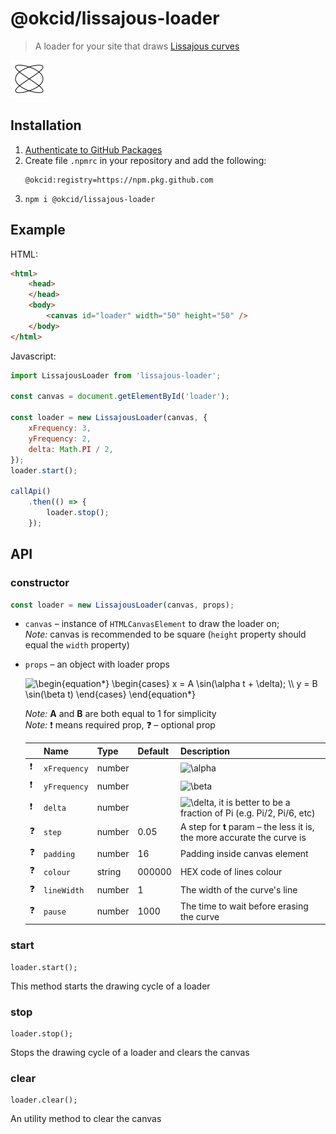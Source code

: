 # @okcid/lissajous-loader
> A loader for your site that draws [Lissajous curves](https://en.wikipedia.org/wiki/Lissajous_curve)

![lissajous-loader-demo](__tests__/__snapshots__/LissajousLoader.test.ts.snap.LissajousLoader-should-clear-the-canvas-before-start.canvas-image.png)

## Installation
1. [Authenticate to GitHub Packages](https://docs.github.com/en/packages/using-github-packages-with-your-projects-ecosystem/configuring-npm-for-use-with-github-packages#authenticating-to-github-packages)
2. Create file `.npmrc` in your repository and add the following:
    ```
    @okcid:registry=https://npm.pkg.github.com
    ```
3. `npm i @okcid/lissajous-loader`

## Example
HTML:
```html
<html>
    <head>
    </head>
    <body>
        <canvas id="loader" width="50" height="50" />
    </body>
</html>
```
Javascript:
```javascript
import LissajousLoader from 'lissajous-loader';

const canvas = document.getElementById('loader');

const loader = new LissajousLoader(canvas, {
    xFrequency: 3,
    yFrequency: 2,
    delta: Math.PI / 2,
});
loader.start();

callApi()
    .then(() => {
        loader.stop();
    });
```

## API

### constructor
```javascript
const loader = new LissajousLoader(canvas, props);
```
* `canvas` &ndash; instance of `HTMLCanvasElement` to draw the loader on;  
    _Note:_ canvas is recommended to be square (`height` property should equal the `width` property)
* `props` &ndash; an object with loader props
  
    <img src="https://latex.codecogs.com/gif.latex?\inline&space;\begin{equation*}&space;\begin{cases}&space;x&space;=&space;A&space;\sin(\alpha&space;t&space;&plus;&space;\delta);&space;\\&space;y&space;=&space;B&space;\sin(\beta&space;t)&space;\end{cases}&space;\end{equation*}" title="\begin{equation*} \begin{cases} x = A \sin(\alpha t + \delta); \\ y = B \sin(\beta t) \end{cases} \end{equation*}" />
  
    _Note:_ **A** and **B** are both equal to 1 for simplicity  
    _Note:_ ❗ means required prop, ❓ &ndash; optional prop
    
    | | Name | Type | Default | Description |
    | ---- | ---- | ---- | ---- | ---- |
    ❗ | `xFrequency`    | number |          | <img src="https://latex.codecogs.com/gif.latex?\inline&space;\alpha" title="\alpha" />
    ❗ | `yFrequency`    | number |          | <img src="https://latex.codecogs.com/gif.latex?\inline&space;\beta" title="\beta" />
    ❗ | `delta`         | number |          | <img src="https://latex.codecogs.com/gif.latex?\inline&space;\delta" title="\delta" />, it is better to be a fraction of Pi (e.g. Pi/2, Pi/6, etc)
    ❓ | `step`          | number | 0.05     | A step for **t** param &ndash; the less it is, the more accurate the curve is
    ❓ | `padding`       | number | 16       | Padding inside canvas element
    ❓ | `colour`        | string | 000000   | HEX code of lines colour
    ❓ | `lineWidth`     | number | 1        | The width of the curve's line
    ❓ | `pause`         | number | 1000     | The time to wait before erasing the curve

### start
```
loader.start();
```
This method starts the drawing cycle of a loader

### stop
```
loader.stop();
```
Stops the drawing cycle of a loader and clears the canvas

### clear
```
loader.clear();
```
An utility method to clear the canvas 
